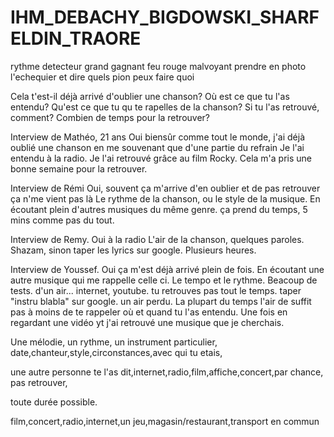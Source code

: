 # IHM_DEBACHY_BIGDOWSKI_SHARFELDIN_TRAORE

rythme detecteur grand gagnant
feu rouge malvoyant
prendre en photo l'echequier et dire quels pion peux faire quoi


Cela t'est-il déjà arrivé d'oublier une chanson?
Où est ce que tu l'as entendu?
Qu'est ce que tu qu te rapelles de la chanson?
Si tu l'as retrouvé, comment?
Combien de temps pour la retrouver?


Interview de Mathéo, 21 ans
Oui biensûr comme tout le monde, j'ai déjà oublié une chanson en me souvenant que d'une partie du refrain
Je l'ai entendu à la radio.
Je l'ai retrouvé grâce au film Rocky.
Cela m'a pris une bonne semaine pour la retrouver.

Interview de Rémi
Oui, souvent ça m'arrive d'en oublier et de pas retrouver
ça n'me vient pas là
Le rythme de la chanson, ou le style de la musique.
En écoutant plein d'autres musiques du même genre.
ça prend du temps, 5 mins comme pas du tout.


Interview de Remy.
Oui
à la radio
L'air de la chanson, quelques paroles.
Shazam, sinon taper les lyrics sur google.
Plusieurs heures.

Interview de Youssef.
Oui ça m'est déjà arrivé plein de fois.
En écoutant une autre musique qui me rappelle celle ci.
Le tempo et le rythme.
Beacoup de tests. d'un air... internet, youtube.
tu retrouves pas tout le temps.
taper "instru blabla" sur google.
un air perdu.
La plupart du temps l'air de suffit pas
à moins de te rappeler où et quand tu l'as entendu.
Une fois en regardant une vidéo yt j'ai retrouvé une musique que je cherchais.







Une mélodie, un rythme, un instrument particulier, date,chanteur,style,circonstances,avec qui tu etais,

 

une autre personne te l'as dit,internet,radio,film,affiche,concert,par chance, pas retrouver,


toute durée possible.


film,concert,radio,internet,un jeu,magasin/restaurant,transport en commun
